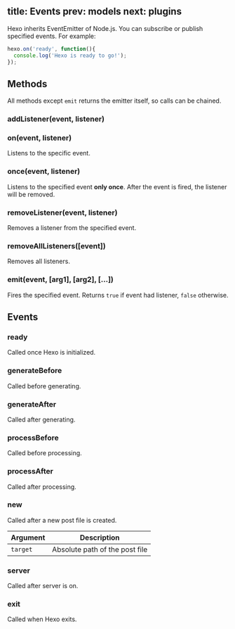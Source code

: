 title: Events
prev: models
next: plugins
---
Hexo inherits EventEmitter of Node.js. You can subscribe or publish specified events. For example:

``` js
hexo.on('ready', function(){
  console.log('Hexo is ready to go!');
});
```

## Methods

All methods except `emit` returns the emitter itself, so calls can be chained.

### addListener(event, listener)
### on(event, listener)

Listens to the specific event.

### once(event, listener)

Listens to the specified event **only once**. After the event is fired, the listener will be removed.

### removeListener(event, listener)

Removes a listener from the specified event.

### removeAllListeners([event])

Removes all listeners.

### emit(event, [arg1], [arg2], […])

Fires the specified event. Returns `true` if event had listener, `false` otherwise.

## Events

### ready

Called once Hexo is initialized.

### generateBefore

Called before generating.

### generateAfter

Called after generating.

### processBefore

Called before processing.

### processAfter

Called after processing.

### new

Called after a new post file is created.

Argument | Description
--- | ---
`target` | Absolute path of the post file

### server

Called after server is on.

### exit

Called when Hexo exits.